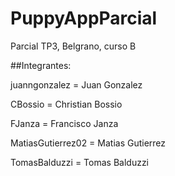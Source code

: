# PuppyAppParcial

Parcial TP3, Belgrano, curso B

##Integrantes:

juanngonzalez = Juan Gonzalez

CBossio = Christian Bossio

FJanza = Francisco Janza

MatiasGutierrez02 = Matias Gutierrez 

TomasBalduzzi = Tomas Balduzzi
